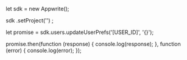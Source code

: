 let sdk = new Appwrite();

sdk
    .setProject('')
;

let promise = sdk.users.updateUserPrefs('[USER_ID]', '{}');

promise.then(function (response) {
    console.log(response);
}, function (error) {
    console.log(error);
});